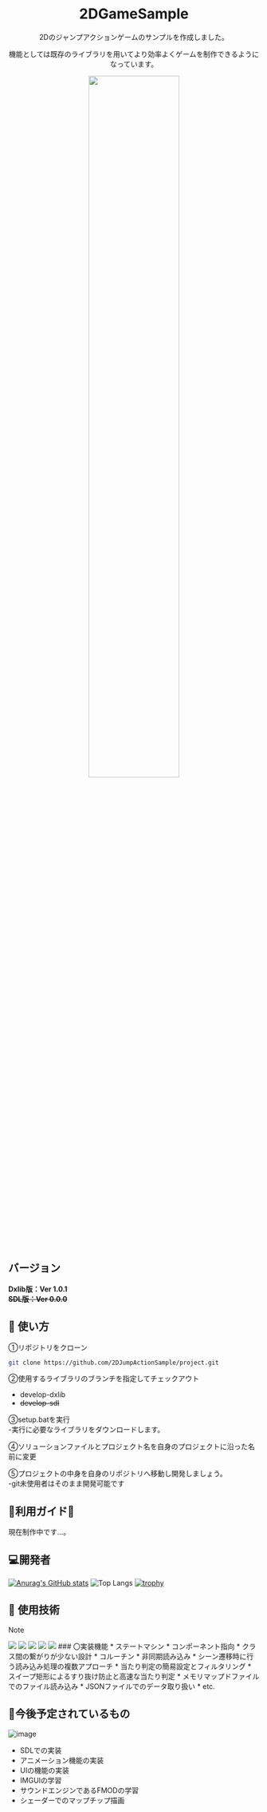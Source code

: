 <h1 align="center">2DGameSample</h1>
<div align="center">2Dのジャンプアクションゲームのサンプルを作成しました。<p>機能としては既存のライブラリを用いてより効率よくゲームを制作できるようになっています。</div>
<div align="center">
    <img src="https://github.com/user-attachments/assets/4d2908a8-1603-420a-b655-756052e2fb7e" width=60%>
</div>

## バージョン
**Dxlib版：Ver 1.0.1**  
**~~SDL版：Ver 0.0.0~~**

## 🚀 使い方
①リポジトリをクローン
```bash
git clone https://github.com/2DJumpActionSample/project.git
```
②使用するライブラリのブランチを指定してチェックアウト  
* develop-dxlib
* ~~develop-sdl~~  
  
③setup.batを実行  
-実行に必要なライブラリをダウンロードします。

④ソリューションファイルとプロジェクト名を自身のプロジェクトに沿った名前に変更

⑤プロジェクトの中身を自身のリポジトリへ移動し開発しましょう。  
-git未使用者はそのまま開発可能です

## 💜利用ガイド💜
現在制作中です...。


## :computer:開発者
[![Anurag's GitHub stats](https://github-readme-stats.vercel.app/api?username=syulin1167&show_icons=true&theme=tokyonight)](https://github.com/anuraghazra/github-readme-stats)
![Top Langs](https://github-readme-stats.vercel.app/api/top-langs/?username=syulin1167&layout=compact&theme=buefy)
[![trophy](https://github-profile-trophy.vercel.app/?username=syulin1167)](https://github.com/ryo-ma/github-profile-trophy)

## :eyes: 使用技術
> [!NOTE]
> <img src="https://img.shields.io/badge/-Cplusplus-00599C.svg?logo=cplusplus&style=plastic">
> <img src="https://img.shields.io/badge/-Json-000000.svg?logo=json&style=plastic">
> <img src="https://img.shields.io/badge/-Github-181717.svg?logo=github&style=plastic">
> <img src="https://img.shields.io/badge/-HLSL-AB2B28.svg?logo=&style=flat-square">
> <img src="https://img.shields.io/badge/-DxLib-512DA8.svg?logo=&style=flat-square">
> ### 〇実装機能
>* ステートマシン
>* コンポーネント指向
>* クラス間の繋がりが少ない設計
>* コルーチン
>* 非同期読み込み
>* シーン遷移時に行う読み込み処理の複数アプローチ
>* 当たり判定の簡易設定とフィルタリング
>* スイープ矩形によるすり抜け防止と高速な当たり判定
>* メモリマップドファイルでのファイル読み込み
>* JSONファイルでのデータ取り扱い
>* etc.

## 	:book:今後予定されているもの
![image](https://github.com/user-attachments/assets/06099263-f422-4928-8ad5-9d7eecda33b7)
* SDLでの実装
* アニメーション機能の実装
* UIの機能の実装
* IMGUIの学習
* サウンドエンジンであるFMODの学習
* シェーダーでのマップチップ描画
